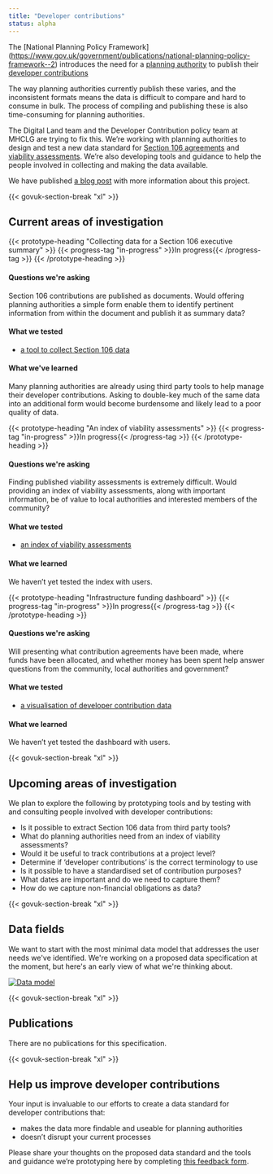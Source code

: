 ```yaml
---
title: "Developer contributions"
status: alpha
---
```


The [National Planning Policy Framework] (https://www.gov.uk/government/publications/national-planning-policy-framework--2) introduces the need for a [planning authority](/glossary/planning-authority/) to publish their [developer contributions](/glossary/developer-contributions/)

The way planning authorities currently publish these varies, and the inconsistent formats means the data is difficult to compare and hard to consume in bulk. The process of compiling and publishing these is also time-consuming for planning authorities.

The Digital Land team and the Developer Contribution policy team at MHCLG are trying to fix this. We’re working with planning authorities to design and test a new data standard for [Section 106 agreements](/glossary/section-106/) and [viability assessments](/glossary/viability-assessment). We’re also developing tools and guidance to help the people involved in collecting and making the data available.

We have published [a blog post](https://mhclgdigital.blog.gov.uk/2018/10/16/making-developer-contributions-open-and-transparent/) with more information about this project.

{{< govuk-section-break "xl" >}}

## Current areas of investigation

{{< prototype-heading "Collecting data for a Section 106 executive summary" >}}
  {{< progress-tag "in-progress" >}}In progress{{< /progress-tag >}}
{{< /prototype-heading >}}

#### Questions we're asking

Section 106 contributions are published as documents. Would offering planning authorities a simple form enable them to identify pertinent information from within the document and publish it as summary data?

#### What we tested
* [a tool to collect Section 106 data](https://section-106-prototype.cloudapps.digital/create-section106)

#### What we've learned

Many planning authorities are already using third party tools to help manage their developer contributions. Asking to double-key much of the same data into an additional form would become burdensome and likely lead to a poor quality of data.

{{< prototype-heading "An index of viability assessments" >}}
  {{< progress-tag "in-progress" >}}In progress{{< /progress-tag >}}
{{< /prototype-heading >}}

#### Questions we're asking

Finding published viability assessments is extremely difficult. Would providing an index of viability assessments, along with important information, be of value to local authorities and interested members of the community?

#### What we tested

* [an index of viability assessments](https://section-106-prototype.cloudapps.digital/viability/)

#### What we learned

We haven’t yet tested the index with users.

{{< prototype-heading "Infrastructure funding dashboard" >}}
  {{< progress-tag "in-progress" >}}In progress{{< /progress-tag >}}
{{< /prototype-heading >}}

#### Questions we're asking

Will presenting what contribution agreements have been made, where funds have been allocated, and whether money has been spent help answer questions from the community, local authorities and government? 

#### What we tested

* [a visualisation of developer contribution data](https://section-106-prototype.cloudapps.digital/developer-contributions/section106-wide)

#### What we learned

We haven’t yet tested the dashboard with users.


{{< govuk-section-break "xl" >}}

## Upcoming areas of investigation

We plan to explore the following by prototyping tools and by testing with and consulting people involved with developer contributions:

* Is it possible to extract Section 106 data from third party tools?
* What do planning authorities need from an index of viability assessments?
* Would it be useful to track contributions at a project level?
* Determine if ‘developer contributions’ is the correct terminology to use
* Is it possible to have a standardised set of contribution purposes?
* What dates are important and do we need to capture them?
* How do we capture non-financial obligations as data?

{{< govuk-section-break "xl" >}}

## Data fields

We want to start with the most minimal data model that addresses the user needs we've identified. We're working on a proposed data specification at the moment, but here's an early view of what we're thinking about.

<a href="https://www.flickr.com/photos/psd/45138775504/" title="Data model"><img src="https://farm5.staticflickr.com/4903/45138775504_c9aebaba6b_c.jpg" alt="Data model"></a>

{{< govuk-section-break "xl" >}}

## Publications

There are no publications for this specification.

{{< govuk-section-break "xl" >}}

## Help us improve developer contributions

Your input is invaluable to our efforts to create a data standard for developer contributions that:

* makes the data more findable and useable for planning authorities
* doesn’t disrupt your current processes 

Please share your thoughts on the proposed data standard and the tools and guidance we’re prototyping here by completing [this feedback form](https://goo.gl/forms/aVckvO6woUxUIEjF2).